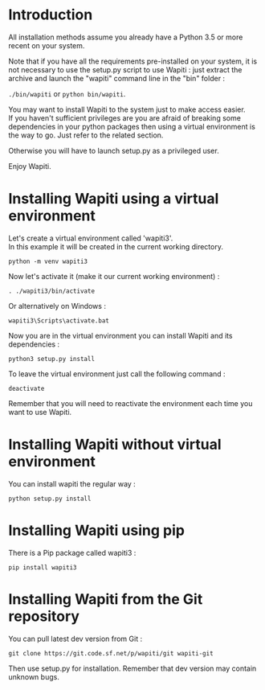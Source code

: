 Introduction
============

All installation methods assume you already have a Python 3.5 or more recent on your system.

Note that if you have all the requirements pre-installed on your system, it is not necessary to use the setup.py script
to use Wapiti : just extract the archive and launch the "wapiti" command line in the "bin" folder :

 `./bin/wapiti` or `python bin/wapiti`.

You may want to install Wapiti to the system just to make access easier.  
If you haven't sufficient privileges are you are afraid of breaking some dependencies in your python packages then
using a virtual environment is the way to go. Just refer to the related section.

Otherwise you will have to launch setup.py as a privileged user.

Enjoy Wapiti.


Installing Wapiti using a virtual environment
=============================================

Let's create a virtual environment called 'wapiti3'.  
In this example it will be created in the current working directory.

`python -m venv wapiti3`

Now let's activate it (make it our current working environment) :
 
`. ./wapiti3/bin/activate`

Or alternatively on Windows :

`wapiti3\Scripts\activate.bat`

Now you are in the virtual environment you can install Wapiti and its dependencies :

`python3 setup.py install`

To leave the virtual environment just call the following command :

`deactivate`

Remember that you will need to reactivate the environment each time you want to use Wapiti. 


Installing Wapiti without virtual environment
=============================================

You can install wapiti the regular way :

`python setup.py install`


Installing Wapiti using pip
===========================

There is a Pip package called wapiti3 :

`pip install wapiti3`

Installing Wapiti from the Git repository
=========================================

You can pull latest dev version from Git :

`git clone https://git.code.sf.net/p/wapiti/git wapiti-git`

Then use setup.py for installation. Remember that dev version may contain unknown bugs.